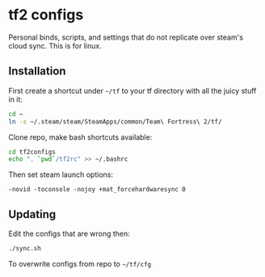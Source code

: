 # tf2 configs
Personal binds, scripts, and settings that do not replicate over steam's cloud sync. This is for linux.

## Installation
First create a shortcut under `~/tf` to your tf directory with all the juicy stuff in it:

```bash
cd ~
ln -s ~/.steam/steam/SteamApps/common/Team\ Fortress\ 2/tf/
```

Clone repo, make bash shortcuts available:

```bash
cd tf2configs
echo ". `pwd`/tf2rc" >> ~/.bashrc
```

Then set steam launch options:

```
-novid -toconsole -nojoy +mat_forcehardwaresync 0
```

## Updating
Edit the configs that are wrong then:

```bash
./sync.sh
```

To overwrite configs from repo to `~/tf/cfg`
